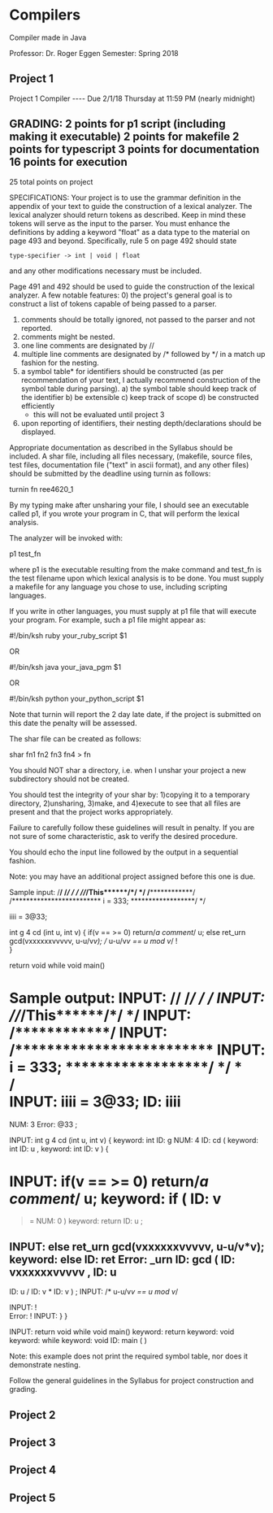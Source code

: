 # Compilers
Compiler made in Java

Professor: Dr. Roger Eggen
Semester: Spring 2018

## Project 1
Project 1 Compiler ---- Due 2/1/18 Thursday at 11:59 PM (nearly midnight)

GRADING:
2 points for p1 script (including making it executable)
2 points for makefile
2 points for typescript
3 points for documentation
16 points for execution
----------------
25 total points on project

SPECIFICATIONS:
Your project is to use the grammar definition in the appendix
of your text to guide the construction of a lexical analyzer. 
The lexical analyzer should return tokens as described. Keep 
in mind these tokens will serve as the input to the parser.
You must enhance the definitions by adding a keyword "float"
as a data type to the material on page 493 and beyond.
Specifically, rule 5 on page 492 should state

    type-specifier -> int | void | float

and any other modifications necessary must be included. 

Page 491 and 492 should be used to guide the construction of the
lexical analyzer. A few notable features:
0) the project's general goal is to construct a list of tokens capable
   of being passed to a parser.
1) comments should be totally ignored, not passed to the parser and
   not reported.
2) comments might be nested.
3) one line comments are designated by //
4) multiple line comments are designated by /* followed by */ in 
   a match up fashion for the nesting.
5) a symbol table* for identifiers should be constructed (as
   per recommendation of your text, I actually recommend
   construction of the symbol table during parsing).
   a) the symbol table should keep track of the identifier
   b) be extensible
   c) keep track of scope
   d) be constructed efficiently
   * this will not be evaluated until project 3
6) upon reporting of identifiers, their nesting depth/declarations
   should be displayed.

Appropriate documentation as described in the Syllabus should 
be included. A shar file, including all files necessary, 
(makefile, source files, test files, documentation file
("text" in ascii format), and any other files) should be submitted 
by the deadline using turnin as follows:

   turnin fn ree4620_1

By my typing    make    after unsharing your file, I should see an
executable called p1, if you wrote your program in C,  that will 
perform the lexical analysis. 

The analyzer will be invoked with:

   p1 test_fn

where p1 is the executable resulting from the make command and
test_fn is the test filename upon which lexical analysis is to be 
done. You must supply a makefile for any language you chose to use,
including scripting languages. 

If you write in other languages, you must supply at p1 file 
that will execute your program.
For example, such a p1 file might appear as:

#!/bin/ksh
ruby your_ruby_script $1

OR

#!/bin/ksh
java your_java_pgm $1

OR

#!/bin/ksh
python your_python_script $1

Note that turnin will report the 2 day late date, if the project
is submitted on this date the penalty will be assessed.

The shar file can be created as follows:

shar fn1 fn2 fn3 fn4 > fn

You should NOT shar a directory, i.e. when I unshar your project
a new subdirectory should not be created.

You should test the integrity of your shar by: 1)copying it to a
temporary directory, 2)unsharing, 3)make, and 4)execute to see that
all files are present and that the project works appropriately. 

Failure to carefully follow these guidelines will result in penalty.
If you are not sure of some characteristic, ask to verify the 
desired procedure.

You should echo the input line followed by the output in a
sequential fashion.

Note: you may have an additional project assigned before this one is
due.

Sample input:
/**/          /*/* */   */
/*/*/****This**********/*/    */
/**************/
/*************************
i = 333;        ******************/       */

iiii = 3@33;

int g 4 cd (int u, int v)      {
if(v == >= 0) return/*a comment*/ u;
else ret_urn gcd(vxxxxxxvvvvv, u-u/v*v);
       /* u-u/v*v == u mod v*/
!   
}

return void while       void main()


Sample output:
INPUT: /**/          /*/* */   */
INPUT: /*/*/****This**********/*/    */
INPUT: /**************/
INPUT: /*************************
INPUT: i = 333;        ******************/       */
*  
/  
INPUT: iiii = 3@33;
ID: iiii 
=
NUM: 3
Error: @33
;

INPUT: int g 4 cd (int u, int v)      {
keyword: int
ID: g
NUM: 4
ID: cd
(
keyword: int
ID: u
,
keyword: int
ID: v
)
{

INPUT: if(v == >= 0) return/*a comment*/ u;
keyword: if
(
ID: v
==
>=
NUM: 0
)
keyword: return
ID: u
;

INPUT: else ret_urn gcd(vxxxxxxvvvvv, u-u/v*v);
keyword: else
ID: ret
Error: _urn
ID: gcd
(
ID: vxxxxxxvvvvv
,
ID: u
-
ID: u
/
ID: v
*
 ID: v
)
;
INPUT: /* u-u/v*v == u mod v*/

INPUT: !   
Error: !
INPUT: }
}


INPUT: return void while       void main()
keyword: return
keyword: void
keyword: while
keyword: void
ID: main
(
)


Note: this example does not print the required symbol table, nor does
it demonstrate nesting.

Follow the general guidelines in the Syllabus for project construction 
and grading.

## Project 2

## Project 3

## Project 4

## Project 5

